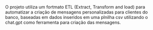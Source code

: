 O projeto utiliza um fortmato ETL (Extract, Transform and load) para automatizar a criação de mensagens personalizadas para clientes do banco,
baseadas em dados inseridos em uma plnilha csv utilizando o chat.gpt como ferramenta para criação das mensagens.

